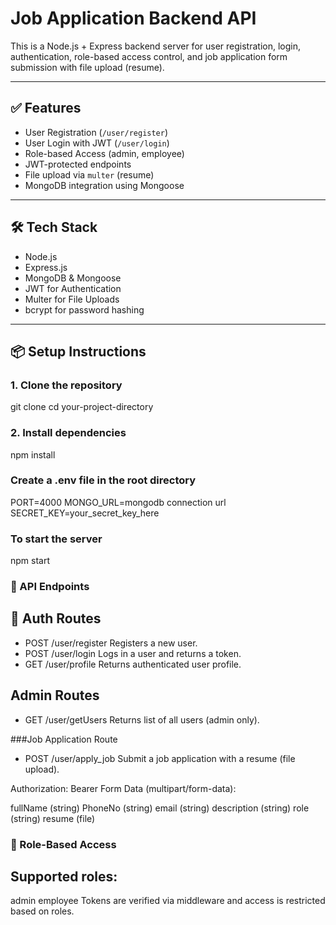 # Job Application Backend API

This is a Node.js + Express backend server for user registration, login, authentication, role-based access control, and job application form submission with file upload (resume).

---

## ✅ Features

- User Registration (`/user/register`)
- User Login with JWT (`/user/login`)
- Role-based Access (admin, employee)
- JWT-protected endpoints
- File upload via `multer` (resume)
- MongoDB integration using Mongoose

---

## 🛠 Tech Stack

- Node.js
- Express.js
- MongoDB & Mongoose
- JWT for Authentication
- Multer for File Uploads
- bcrypt for password hashing

---

## 📦 Setup Instructions

### 1. Clone the repository


git clone <your-repo-url>
cd your-project-directory

### 2. Install dependencies

npm install

### Create a .env file in the root directory

PORT=4000
MONGO_URL=mongodb connection url
SECRET_KEY=your_secret_key_here

### To start the server

npm start

### 📁 API Endpoints
## 🔐 Auth Routes

- POST /user/register
Registers a new user.
- POST /user/login
Logs in a user and returns a token.
- GET /user/profile
Returns authenticated user profile.

##  Admin Routes

- GET /user/getUsers
Returns list of all users (admin only).

###Job Application Route
- POST /user/apply_job
Submit a job application with a resume (file upload).

Authorization: Bearer <employee-token>
Form Data (multipart/form-data):

fullName (string)
PhoneNo (string)
email (string)
description (string)
role (string)
resume (file)

### 🔐 Role-Based Access
## Supported roles:
admin
employee
Tokens are verified via middleware and access is restricted based on roles.



